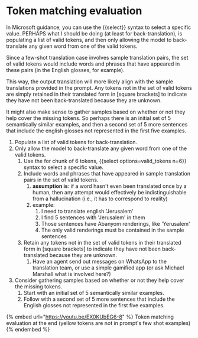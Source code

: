 # Token matching evaluation

In Microsoft guidance, you can use the \{{select\}} syntax to select a specific value. PERHAPS what I should be doing (at least for back-translation), is populating a list of valid tokens, and then only allowing the model to back-translate any given word from one of the valid tokens.

Since a few-shot translation case involves sample translation pairs, the set of valid tokens would include words and phrases that have appeared in these pairs (in the English glosses, for example).

This way, the output translation will more likely align with the sample translations provided in the prompt. Any tokens not in the set of valid tokens are simply retained in their translated form in \[square brackets] to indicate they have not been back-translated because they are unknown.

It might also make sense to gather samples based on whether or not they help cover the missing tokens. So perhaps there is an initial set of 5 semantically similar examples, and then a second set of 5 more sentences that include the english glosses not represented in the first five examples.

1. Populate a list of valid tokens for back-translation.
2. Only allow the model to back-translate any given word from one of the valid tokens.
   1. Use the for chunk of 6 tokens, \{{select options=valid\_tokens n=6\}} syntax to select a specific value.
   2. Include words and phrases that have appeared in sample translation pairs in the set of valid tokens.
      1. **assumption is**: if a word hasn't even been translated once by a human, then any attempt would effectively be indistinguishable from a hallucination (i.e., it has to correspond to reality)
      2. example:
         1. I need to translate english 'Jerusalem'
         2. I find 5 sentences with 'Jerusalem' in them
         3. Those sentences have Abanyom renderings, like 'Yerusalem'
         4. The only valid renderings must be contained in the sample sentences
   3. Retain any tokens not in the set of valid tokens in their translated form in \[square brackets] to indicate they have not been back-translated because they are unknown.
      1. Have an agent send out messages on WhatsApp to the translation team, or use a simple gamified app (or ask Michael Marshall what is involved here?)
3. Consider gathering samples based on whether or not they help cover the missing tokens.
   1. Start with an initial set of 5 semantically similar examples.
   2. Follow with a second set of 5 more sentences that include the English glosses not represented in the first five examples.

{% embed url="https://youtu.be/EX0KUbEG6-8" %}
Token matching evaluation at the end (yellow tokens are not in prompt's few shot examples)
{% endembed %}
